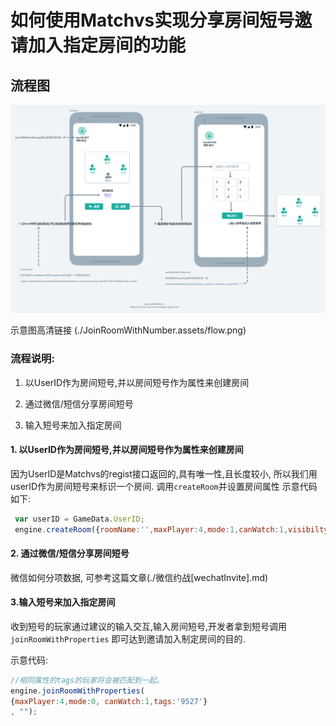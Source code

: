 # 如何使用Matchvs实现分享房间短号邀请加入指定房间的功能

## 流程图  

 

![flow](JoinRoomWithNumber.assets/flow.png)

示意图高清链接 (./JoinRoomWithNumber.assets/flow.png)

### 流程说明:

1. 以UserID作为房间短号,并以房间短号作为属性来创建房间 

2. 通过微信/短信分享房间短号 

3. 输入短号来加入指定房间 

   

#### 1. 以UserID作为房间短号,并以房间短号作为属性来创建房间

因为UserID是Matchvs的regist接口返回的,具有唯一性,且长度较小, 所以我们用userID作为房间短号来标识一个房间. 调用`createRoom`并设置房间属性
示意代码如下:

```javascript
 var userID = GameData.UserID;
 engine.createRoom({roomName:'',maxPlayer:4,mode:1,canWatch:1,visibilty:1,roomProperty:userID}, '', {})

```

#### 2. 通过微信/短信分享房间短号

微信如何分项数据, 可参考这篇文章(./微信约战[wechatInvite].md)

#### 3.输入短号来加入指定房间

收到短号的玩家通过建议的输入交互,输入房间短号,开发者拿到短号调用`joinRoomWithProperties` 即可达到邀请加入制定房间的目的.

示意代码:

```javascript
//相同属性的tags的玩家将会被匹配到一起。
engine.joinRoomWithProperties(
{maxPlayer:4,mode:0, canWatch:1,tags:'9527'}
, "");
```

